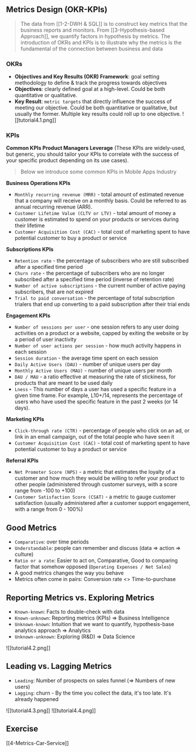 ## Metrics Design (OKR-KPIs)
> The data from [[1-2-DWH & SQL]] is to construct key metrics that the business reports and monitors. From [[3-Hypothesis-based Approach]], we quantify factors in hypothesis by metrics. The introduction of OKRs and KPIs is to illustrate why the metrics is the fundamental of the connection between business and data

### OKRs
-   **Objectives and Key Results (OKR) Framework**: goal setting methodology to define & track the progress towards objectives
-   **Objectives**: clearly defined goal at a high-level. Could be both quantitative or qualitative.
-   **Key Result**: `metric targets` that directly influence the success of meeting our objective. Could be both quantitative or qualitative, but usually the former. Multiple key results could roll up to one objective.
![[tutorial4.1.png]]

### KPIs
**Common KPIs Product Managers Leverage** (These KPIs are widely-used, but generic, you should tailor your KPIs to correlate with the success of your specific product depending on its use cases).

> Below we introduce some common KPIs in Mobile Apps Industry

**Business Operations KPIs**
-   `Monthly recurring revenue (MRR)` - total amount of estimated revenue that a company will receive on a monthly basis. Could be referred to as annual recurring revenue (ARR).
-   `Customer Lifetime Value (CLTV or LTV)` - total amount of money a customer is estimated to spend on your products or services during their lifetime
-   `Customer Acquisition Cost (CAC)` - total cost of marketing spent to have potential customer to buy a product or service

**Subscriptions KPIs**
-   `Retention rate` - the percentage of subscribers who are still subscribed after a specified time period
-   `Churn rate` - the percentage of subscribers who are no longer subscribed after a specified time period (inverse of retention rate)
-   `Number of active subscriptions` - the current number of active paying subscribers, that are not expired
-   `Trial to paid conversation` - the percentage of total subscription trialers that end up converting to a paid subscription after their trial ends

**Engagement KPIs**
-   `Number of sessions per user` - one session refers to any user doing activities on a product or a website, capped by exiting the website or by a period of user inactivity
-   `Number of user actions per session` - how much activity happens in each session
-   `Session duration` - the average time spent on each session
-   `Daily Active Users (DAU)` - number of unique users per day
-   `Monthly Active Users (MAU)` - number of unique users per month
-   `DAU / MAU` - a ratio effective at measuring the rate of stickiness, for products that are meant to be used daily
-   `Lness` - This number of days a user has used a specific feature in a given time frame. For example, L10+/14, represents the percentage of users who have used the specific feature in the past 2 weeks (or 14 days).

**Marketing KPIs**
-   `Click-through rate (CTR)` - percentage of people who click on an ad, or link in an email campaign, out of the total people who have seen it
-   `Customer Acquisition Cost (CAC)` - total cost of marketing spent to have potential customer to buy a product or service

**Referral KPIs**
-   `Net Promoter Score (NPS)` - a metric that estimates the loyalty of a customer and how much they would be willing to refer your product to other people (administered through customer surveys, with a score range from -100 to +100)
-   `Customer Satisfaction Score (CSAT)` - a metric to gauge customer satisfaction (usually administered after a customer support engagement, with a range from 0 - 100%)

## Good Metrics
-   `Comparative`: over time periods
-   `Understandable`: people can remember and discuss (data ⇒ action ⇒ culture)
-   `Ratio or a rate`: Easier to act on, Comparative, Good to comparing factor that somehow opposed (`Operating Expenses / Net Sales`)
-   A good metrics changes the way you behave
-   Metrics often come in pairs: Conversion rate <> Time-to-purchase

## Reporting Metrics vs. Exploring Metrics
-   `Known-known`: Facts to double-check with data
-   `Known-unknown`: Reporting metrics (KPIs) => Business Intelligence
-   `Unknown-known`: Intuition that we want to quantify, hypothesis-base analytics approach => Analytics
-   `Unknown-unknown`: Exploring (R&D) => Data Science
    
![[tutorial4.2.png]]

## Leading vs. Lagging Metrics
-   `Leading`: Number of prospects on sales funnel (⇒ Numbers of new users)
-   `Lagging`: churn - By the time you collect the data, it's too late. It's already happened

![[tutorial4.3.png]]
![[tutorial4.4.png]]

## Exercise
[[4-Metrics-Car-Service]]

